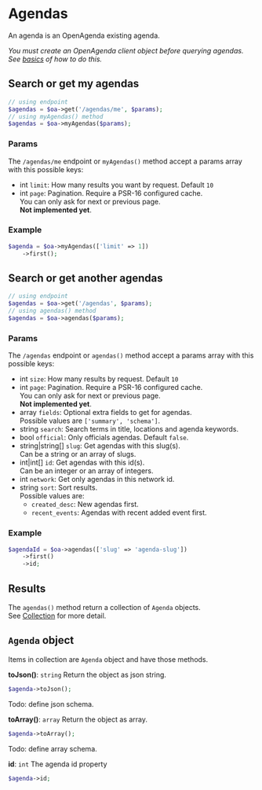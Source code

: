 # Agendas

An agenda is an OpenAgenda existing agenda.

_You must create an OpenAgenda client object before querying agendas._  
_See [basics](basics.md) of how to do this._

## Search or get my agendas

```php
// using endpoint
$agendas = $oa->get('/agendas/me', $params);
// using myAgendas() method
$agendas = $oa->myAgendas($params);
```

### Params

The `/agendas/me` endpoint or `myAgendas()` method accept a params array with this possible keys:

* int `limit`: How many results you want by request. Default `10`
* int `page`: Pagination. Require a PSR-16 configured cache.  
  You can only ask for next or previous page.  
  **Not implemented yet**.

### Example

```php
$agenda = $oa->myAgendas(['limit' => 1])
    ->first();
```

## Search or get another agendas

```php
// using endpoint
$agendas = $oa->get('/agendas', $params);
// using agendas() method
$agendas = $oa->agendas($params);
```

### Params

The `/agendas` endpoint or `agendas()` method accept a params array with this possible keys:

* int `size`: How many results by request. Default `10`
* int `page`: Pagination. Require a PSR-16 configured cache.  
You can only ask for next or previous page.  
**Not implemented yet**.
* array `fields`: Optional extra fields to get for agendas.  
Possible values are `['summary', 'schema']`.
* string `search`: Search terms in title, locations and agenda keywords.
* bool `official`: Only officials agendas. Default `false`.
* string|string[] `slug`: Get agendas with this slug(s).  
Can be a string or an array of slugs.
* int|int[] `id`: Get agendas with this id(s).  
Can be an integer or an array of integers.
* int `network`: Get only agendas in this network id.
* string `sort`: Sort results.  
Possible values are:
  * `created_desc`: New agendas first.
  * `recent_events`: Agendas with recent added event first.

### Example

```php
$agendaId = $oa->agendas(['slug' => 'agenda-slug'])
    ->first()
    ->id;
```

## Results

The `agendas()` method return a collection of `Agenda` objects.  
See [Collection](collections.md) for more detail.

## `Agenda` object
Items in collection are `Agenda` object and have those methods.

**toJson()**: `string`
Return the object as json string.
```php
$agenda->toJson();
```
Todo: define json schema.

**toArray()**: `array`
Return the object as array.
```php
$agenda->toArray();
```
Todo: define array schema.

**id**: `int`
The agenda id property
```php
$agenda->id;
```
